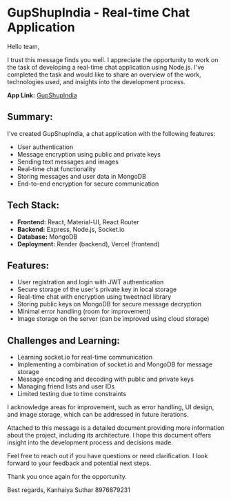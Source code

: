 # GupShupIndia - Real-time Chat Application

Hello team,

I trust this message finds you well. I appreciate the opportunity to work on the task of developing a real-time chat application using Node.js. I've completed the task and would like to share an overview of the work, technologies used, and insights into the development process.

**App Link:** [GupShupIndia](https://chatapp-weld-three.vercel.app/)

## Summary:
I've created GupShupIndia, a chat application with the following features:

- User authentication
- Message encryption using public and private keys
- Sending text messages and images
- Real-time chat functionality
- Storing messages and user data in MongoDB
- End-to-end encryption for secure communication

## Tech Stack:
- **Frontend:** React, Material-UI, React Router
- **Backend:** Express, Node.js, Socket.io
- **Database:** MongoDB
- **Deployment:** Render (backend), Vercel (frontend)

## Features:
- User registration and login with JWT authentication
- Secure storage of the user's private key in local storage
- Real-time chat with encryption using tweetnacl library
- Storing public keys on MongoDB for secure message decryption
- Minimal error handling (room for improvement)
- Image storage on the server (can be improved using cloud storage)

## Challenges and Learning:
- Learning socket.io for real-time communication
- Implementing a combination of socket.io and MongoDB for message storage
- Message encoding and decoding with public and private keys
- Managing friend lists and user IDs
- Limited testing due to time constraints

I acknowledge areas for improvement, such as error handling, UI design, and image storage, which can be addressed in future iterations.

Attached to this message is a detailed document providing more information about the project, including its architecture. I hope this document offers insight into the development process and decisions made.

Feel free to reach out if you have questions or need clarification. I look forward to your feedback and potential next steps.

Thank you once again for the opportunity.

Best regards,
Kanhaiya Suthar
8976879231
